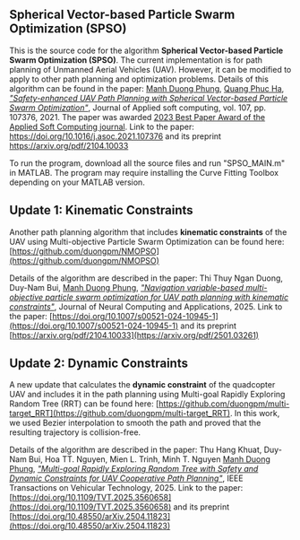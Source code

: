 ## Spherical Vector-based Particle Swarm Optimization (SPSO)
This is the source code for the algorithm **Spherical Vector-based Particle Swarm Optimization (SPSO)**. The current implementation is for path planning of Unmanned Aerial Vehicles (UAV). However, it can be modified to apply to other path planning and optimization problems. Details of this algorithm can be found in the paper:
[Manh Duong Phung](https://sites.google.com/view/manhduongphung/), [Quang Phuc Ha](https://www.uts.edu.au/staff/quang.ha), [*"Safety-enhanced UAV Path Planning with Spherical Vector-based Particle Swarm Optimization"*](https://doi.org/10.1016/j.asoc.2021.107376), Journal of Applied soft computing, vol. 107, pp. 107376, 2021. The paper was awarded [2023 Best Paper Award of the Applied Soft Computing journal](https://www.sciencedirect.com/journal/applied-soft-computing/about/awards). Link to the paper: https://doi.org/10.1016/j.asoc.2021.107376 and its preprint https://arxiv.org/pdf/2104.10033

To run the program, download all the source files and run "SPSO_MAIN.m" in MATLAB. The program may require installing the Curve Fitting Toolbox depending on your MATLAB version.

## Update 1: Kinematic Constraints
Another path planning algorithm that includes **kinematic constraints** of the UAV using Multi-objective Particle Swarm Optimization can be found here: [https://github.com/duongpm/NMOPSO](https://github.com/duongpm/NMOPSO)

Details of the algorithm are described in the paper: Thi Thuy Ngan Duong, Duy-Nam Bui, [Manh Duong Phung](https://sites.google.com/view/manhduongphung/), [*"Navigation variable-based multi-objective particle swarm optimization for UAV path planning with kinematic constraints"*](https://doi.org/10.1007/s00521-024-10945-1), Journal of Neural Computing and Applications, 2025.  Link to the paper: [https://doi.org/10.1007/s00521-024-10945-1](https://doi.org/10.1007/s00521-024-10945-1) and its preprint [https://arxiv.org/pdf/2104.10033](https://arxiv.org/pdf/2501.03261)

## Update 2: Dynamic Constraints
A new update that calculates the **dynamic constraint** of the quadcopter UAV and includes it in the path planning using Multi-goal Rapidly Exploring Random Tree (RRT) can be found here: [https://github.com/duongpm/multi-target_RRT](https://github.com/duongpm/multi-target_RRT). In this work, we used Bezier interpolation to smooth the path and proved that the resulting trajectory is collision-free. 

Details of the algorithm are described in the paper: Thu Hang Khuat, Duy-Nam Bui, Hoa TT. Nguyen, Mien L. Trinh, Minh T. Nguyen [Manh Duong Phung](https://sites.google.com/view/manhduongphung/), [*"Multi-goal Rapidly Exploring Random Tree with Safety and Dynamic Constraints for UAV Cooperative Path Planning"*](https://doi.org/10.1109/TVT.2025.3560658), IEEE Transactions on Vehicular Technology, 2025.  Link to the paper: [https://doi.org/10.1109/TVT.2025.3560658](https://doi.org/10.1109/TVT.2025.3560658) and its preprint [https://doi.org/10.48550/arXiv.2504.11823](https://doi.org/10.48550/arXiv.2504.11823)
